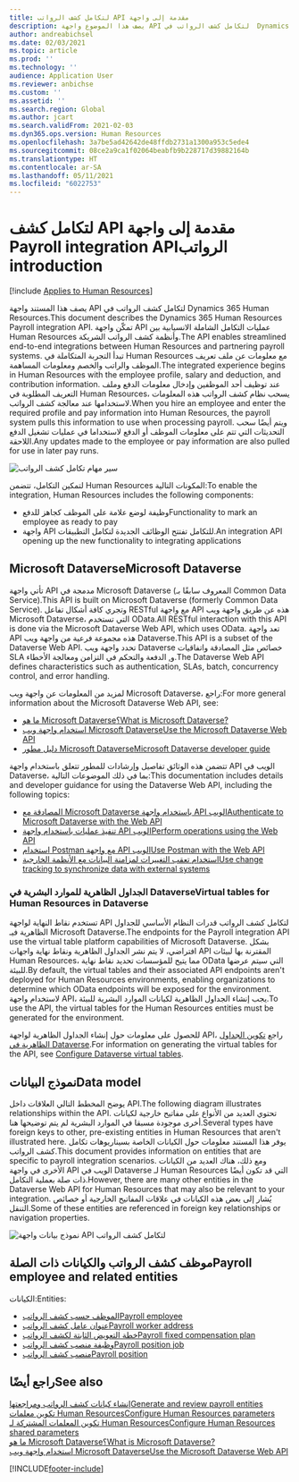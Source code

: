 ```yaml
---
title: ‏‫مقدمة إلى واجهة API لتكامل كشف الرواتب
description: يصف هذا الموضوع واجهة API لتكامل كشف الرواتب في  Dynamics 365 Human Resources.
author: andreabichsel
ms.date: 02/03/2021
ms.topic: article
ms.prod: ''
ms.technology: ''
audience: Application User
ms.reviewer: anbichse
ms.custom: ''
ms.assetid: ''
ms.search.region: Global
ms.author: jcart
ms.search.validFrom: 2021-02-03
ms.dyn365.ops.version: Human Resources
ms.openlocfilehash: 3a7be5ad42642de48ffdb2731a1300a953c5ede4
ms.sourcegitcommit: 08ce2a9ca1f02064beabfb9b228717d39882164b
ms.translationtype: HT
ms.contentlocale: ar-SA
ms.lasthandoff: 05/11/2021
ms.locfileid: "6022753"
---
```

# <a name="payroll-integration-api-introduction"></a><span data-ttu-id="5013e-103">‏‫مقدمة إلى واجهة API لتكامل كشف الرواتب</span><span class="sxs-lookup"><span data-stu-id="5013e-103">Payroll integration API introduction</span></span>

[!include [Applies to Human Resources](../includes/applies-to-hr.md)]

<span data-ttu-id="5013e-104">يصف هذا المستند واجهة API لتكامل كشف الرواتب في  Dynamics 365 Human Resources.</span><span class="sxs-lookup"><span data-stu-id="5013e-104">This document describes the Dynamics 365 Human Resources Payroll integration API.</span></span> <span data-ttu-id="5013e-105">تمكّن واجهة API عمليات التكامل الشاملة الانسيابية بين Human Resources وأنظمة كشف الرواتب الشريكة.</span><span class="sxs-lookup"><span data-stu-id="5013e-105">The API enables streamlined end-to-end integrations between Human Resources and partnering payroll systems.</span></span> <span data-ttu-id="5013e-106">تبدأ التجربة المتكاملة في Human Resources مع معلومات عن ملف تعريف الموظف والراتب والخصم ومعلومات المساهمة.</span><span class="sxs-lookup"><span data-stu-id="5013e-106">The integrated experience begins in Human Resources with the employee profile, salary and deduction, and contribution information.</span></span> <span data-ttu-id="5013e-107">عند توظيف أحد الموظفين وإدخال معلومات الدفع وملف التعريف المطلوبة في Human Resources، يسحب نظام كشف الرواتب هذه المعلومات لاستخدامها عند معالجة كشف الرواتب.</span><span class="sxs-lookup"><span data-stu-id="5013e-107">When you hire an employee and enter the required profile and pay information into Human Resources, the payroll system pulls this information to use when processing payroll.</span></span> <span data-ttu-id="5013e-108">ويتم أيضًا سحب التحديثات التي تتم على معلومات الموظف أو الدفع لاستخداما في عمليات تشغيل الدفع اللاحقة.</span><span class="sxs-lookup"><span data-stu-id="5013e-108">Any updates made to the employee or pay information are also pulled for use in later pay runs.</span></span>

![‏‫سير مهام تكامل كشف الرواتب](media/hr-admin-integration-payroll-api-introduction-flow.png)

<span data-ttu-id="5013e-110">لتمكين التكامل، تتضمن Human Resources المكونات التالية:</span><span class="sxs-lookup"><span data-stu-id="5013e-110">To enable the integration, Human Resources includes the following components:</span></span>

- <span data-ttu-id="5013e-111">وظيفة لوضع علامة على الموظف كجاهز للدفع</span><span class="sxs-lookup"><span data-stu-id="5013e-111">Functionality to mark an employee as ready to pay</span></span>
- <span data-ttu-id="5013e-112">واجهة API للتكامل تفتتح الوظائف الجديدة لتكامل التطبيقات.</span><span class="sxs-lookup"><span data-stu-id="5013e-112">An integration API opening up the new functionality to integrating applications</span></span>

## <a name="microsoft-dataverse"></a><span data-ttu-id="5013e-113">Microsoft Dataverse</span><span class="sxs-lookup"><span data-stu-id="5013e-113">Microsoft Dataverse</span></span>

<span data-ttu-id="5013e-114">تأتي واجهة API مدمجة في Microsoft Dataverse (المعروف سابقًا بـ Common Data Service).</span><span class="sxs-lookup"><span data-stu-id="5013e-114">This API is built on Microsoft Dataverse (formerly Common Data Service).</span></span> <span data-ttu-id="5013e-115">وتجري كافة أشكال تفاعل RESTful مع واجهة API هذه عن طريق واجهة ويب Microsoft Dataverse، التي تستخدم OData.</span><span class="sxs-lookup"><span data-stu-id="5013e-115">All RESTful interaction with this API is done via the Microsoft Dataverse Web API, which uses OData.</span></span> <span data-ttu-id="5013e-116">تعد واجهة API هذه مجموعة فرعية من واجهة ويب Dataverse.</span><span class="sxs-lookup"><span data-stu-id="5013e-116">This API is a subset of the Dataverse Web API.</span></span> <span data-ttu-id="5013e-117">تحدد واجهة ويب Dataverse خصائص مثل المصادقة واتفاقيات SLA و, الدفعة والتحكم في التزامن ومعالجة الأخطاء.</span><span class="sxs-lookup"><span data-stu-id="5013e-117">The Dataverse Web API defines characteristics such as authentication, SLAs, batch, concurrency control, and error handling.</span></span>

<span data-ttu-id="5013e-118">لمزيد من المعلومات عن واجهة ويب Microsoft Dataverse، راجع:</span><span class="sxs-lookup"><span data-stu-id="5013e-118">For more general information about the Microsoft Dataverse Web API, see:</span></span>

- [<span data-ttu-id="5013e-119">ما هو Microsoft Dataverse؟</span><span class="sxs-lookup"><span data-stu-id="5013e-119">What is Microsoft Dataverse?</span></span>](/powerapps/maker/data-platform/data-platform-intro)
- [<span data-ttu-id="5013e-120">استخدام واجهة ويب Microsoft Dataverse</span><span class="sxs-lookup"><span data-stu-id="5013e-120">Use the Microsoft Dataverse Web API</span></span>](/powerapps/developer/data-platform/webapi/overview)
- [<span data-ttu-id="5013e-121">دليل مطور Microsoft Dataverse</span><span class="sxs-lookup"><span data-stu-id="5013e-121">Microsoft Dataverse developer guide</span></span>](/powerapps/developer/data-platform)

<span data-ttu-id="5013e-122">تتضمن هذه الوثائق تفاصيل وإرشادات للمطور تتعلق باستخدام واجهة API الويب في Dataverse، بما في ذلك الموضوعات التالية:</span><span class="sxs-lookup"><span data-stu-id="5013e-122">This documentation includes details and developer guidance for using the Dataverse Web API, including the following topics:</span></span>

- [<span data-ttu-id="5013e-123">المصادقة مع Microsoft Dataverse باستخدام واجهة API‎ الويب</span><span class="sxs-lookup"><span data-stu-id="5013e-123">Authenticate to Microsoft Dataverse with the Web API</span></span>](/powerapps/developer/data-platform/webapi/authenticate-web-api)
- [<span data-ttu-id="5013e-124">تنفيذ عمليات باستخدام واجهة API‎ الويب</span><span class="sxs-lookup"><span data-stu-id="5013e-124">Perform operations using the Web API</span></span>](/powerapps/developer/data-platform/webapi/perform-operations-web-api)
- [<span data-ttu-id="5013e-125">استخدام Postman مع واجهة API‎ الويب</span><span class="sxs-lookup"><span data-stu-id="5013e-125">Use Postman with the Web API</span></span>](/powerapps/developer/data-platform/webapi/use-postman-web-api)
- [<span data-ttu-id="5013e-126">استخدام تعقب التغييرات لمزامنة البيانات مع الأنظمة الخارجية</span><span class="sxs-lookup"><span data-stu-id="5013e-126">Use change tracking to synchronize data with external systems</span></span>](/powerapps/developer/data-platform/use-change-tracking-synchronize-data-external-systems)

### <a name="virtual-tables-for-human-resources-in-dataverse"></a><span data-ttu-id="5013e-127">الجداول الظاهرية للموارد البشرية في Dataverse</span><span class="sxs-lookup"><span data-stu-id="5013e-127">Virtual tables for Human Resources in Dataverse</span></span>

<span data-ttu-id="5013e-128">تستخدم نقاط النهاية لواجهة API لتكامل كشف الرواتب قدرات النظام الأساسي للجداول الظاهرية فيـ Microsoft Dataverse.</span><span class="sxs-lookup"><span data-stu-id="5013e-128">The endpoints for the Payroll integration API use the virtual table platform capabilities of Microsoft Dataverse.</span></span> <span data-ttu-id="5013e-129">بشكل افتراضي، لا يتم نشر الجداول الظاهرية ونقاط نهاية واجهات API المقترنة بها لبيئات Human Resources، مما يتيح للمؤسسات تحديد نقاط نهاية OData التي سيتم عرضها للبيئة.</span><span class="sxs-lookup"><span data-stu-id="5013e-129">By default, the virtual tables and their associated API endpoints aren't deployed for Human Resources environments, enabling organizations to determine which OData endpoints will be exposed for the environment.</span></span> <span data-ttu-id="5013e-130">لاستخدام واجهة API، يجب إنشاء الجداول الظاهرية لكيانات الموارد البشرية للبيئة.</span><span class="sxs-lookup"><span data-stu-id="5013e-130">To use the API, the virtual tables for the Human Resources entities must be generated for the environment.</span></span>

<span data-ttu-id="5013e-131">للحصول على معلومات حول إنشاء الجداول الظاهرية لواجهة API، راجع [تكوين الجداول الظاهرية في Dataverse](./hr-admin-integration-common-data-service-virtual-entities.md).</span><span class="sxs-lookup"><span data-stu-id="5013e-131">For information on generating the virtual tables for the API, see [Configure Dataverse virtual tables](./hr-admin-integration-common-data-service-virtual-entities.md).</span></span>

## <a name="data-model"></a><span data-ttu-id="5013e-132">نموذج البيانات</span><span class="sxs-lookup"><span data-stu-id="5013e-132">Data model</span></span>

<span data-ttu-id="5013e-133">يوضح المخطط التالي العلاقات داخل API.</span><span class="sxs-lookup"><span data-stu-id="5013e-133">The following diagram illustrates relationships within the API.</span></span> <span data-ttu-id="5013e-134">تحتوي العديد من الأنواع على مفاتيح خارجية لكيانات أخرى موجودة مسبقا في الموارد البشرية لم يتم توضيحها هنا.</span><span class="sxs-lookup"><span data-stu-id="5013e-134">Several types have foreign keys to other, pre-existing entities in Human Resources that aren't illustrated here.</span></span> <span data-ttu-id="5013e-135">يوفر هذا المستند معلومات حول الكيانات الخاصة بسيناريوهات تكامل كشف الرواتب.</span><span class="sxs-lookup"><span data-stu-id="5013e-135">This document provides information on entities that are specific to payroll integration scenarios.</span></span> <span data-ttu-id="5013e-136">ومع ذلك، هناك العديد من الكيانات الأخرى في واجهة API الويب في Dataverse لـ Human Resources التي قد تكون أيضًا ذات صلة بعملية التكامل.</span><span class="sxs-lookup"><span data-stu-id="5013e-136">However, there are many other entities in the Dataverse Web API for Human Resources that may also be relevant to your integration.</span></span> <span data-ttu-id="5013e-137">يُشار إلى بعض هذه الكيانات في علاقات المفاتيح الخارجية أو خصائص التنقل.</span><span class="sxs-lookup"><span data-stu-id="5013e-137">Some of these entities are referenced in foreign key relationships or navigation properties.</span></span>

![نموذج بيانات واجهة API لتكامل كشف الرواتب](media/hr-admin-payroll-api-data-model.png)

## <a name="payroll-employee-and-related-entities"></a><span data-ttu-id="5013e-139">موظف كشف الرواتب والكيانات ذات الصلة</span><span class="sxs-lookup"><span data-stu-id="5013e-139">Payroll employee and related entities</span></span>

<span data-ttu-id="5013e-140">الكيانات:</span><span class="sxs-lookup"><span data-stu-id="5013e-140">Entities:</span></span>

- [<span data-ttu-id="5013e-141">الموظف حسب كشف الرواتب</span><span class="sxs-lookup"><span data-stu-id="5013e-141">Payroll employee</span></span>](hr-admin-integration-payroll-api-payroll-employee.md)
- [<span data-ttu-id="5013e-142">عنوان عامل كشف الرواتب</span><span class="sxs-lookup"><span data-stu-id="5013e-142">Payroll worker address</span></span>](hr-admin-integration-payroll-api-payroll-worker-address.md)
- [<span data-ttu-id="5013e-143">خطة التعويض الثابتة لكشف الرواتب</span><span class="sxs-lookup"><span data-stu-id="5013e-143">Payroll fixed compensation plan</span></span>](hr-admin-integration-ats-api-recruiting-request-education.md)
- [<span data-ttu-id="5013e-144">وظيفة منصب كشف الرواتب</span><span class="sxs-lookup"><span data-stu-id="5013e-144">Payroll position job</span></span>](hr-admin-integration-payroll-api-payroll-position-job.md)
- [<span data-ttu-id="5013e-145">منصب كشف الرواتب</span><span class="sxs-lookup"><span data-stu-id="5013e-145">Payroll position</span></span>](hr-admin-integration-payroll-api-payroll-position.md)

## <a name="see-also"></a><span data-ttu-id="5013e-146">راجع أيضًا</span><span class="sxs-lookup"><span data-stu-id="5013e-146">See also</span></span>

[<span data-ttu-id="5013e-147">إنشاء كيانات كشف الرواتب ومراجعتها</span><span class="sxs-lookup"><span data-stu-id="5013e-147">Generate and review payroll entities</span></span>](hr-admin-integration-payroll-api-generate-review-entities.md)<br>
[<span data-ttu-id="5013e-148">تكوين معلمات Human Resources</span><span class="sxs-lookup"><span data-stu-id="5013e-148">Configure Human Resources parameters</span></span>](hr-setup-parameters.md)<br>
[<span data-ttu-id="5013e-149">تكوين المعلمات المشتركة لـ Human Resources</span><span class="sxs-lookup"><span data-stu-id="5013e-149">Configure Human Resources shared parameters</span></span>](hr-setup-shared-parameters.md)<br>
[<span data-ttu-id="5013e-150">ما هو Microsoft Dataverse؟</span><span class="sxs-lookup"><span data-stu-id="5013e-150">What is Microsoft Dataverse?</span></span>](/powerapps/maker/data-platform/data-platform-intro)<br>
[<span data-ttu-id="5013e-151">استخدام واجهة ويب Microsoft Dataverse</span><span class="sxs-lookup"><span data-stu-id="5013e-151">Use the Microsoft Dataverse Web API</span></span>](/powerapps/developer/data-platform/webapi/overview)<br>

[!INCLUDE[footer-include](../includes/footer-banner.md)]